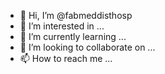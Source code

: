- 👋 Hi, I’m @fabmeddisthosp
- 👀 I’m interested in ...
- 🌱 I’m currently learning ...
- 💞️ I’m looking to collaborate on ...
- 📫 How to reach me ...

<!---
fabmeddisthosp/fabmeddisthosp is a ✨ special ✨ repository because its `README.md` (this file) appears on your GitHub profile.
You can click the Preview link to take a look at your changes.
--->
